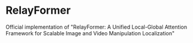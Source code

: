 # RelayFormer
Official implementation of "RelayFormer: A Unified Local-Global Attention Framework for Scalable Image and Video Manipulation Localization"

